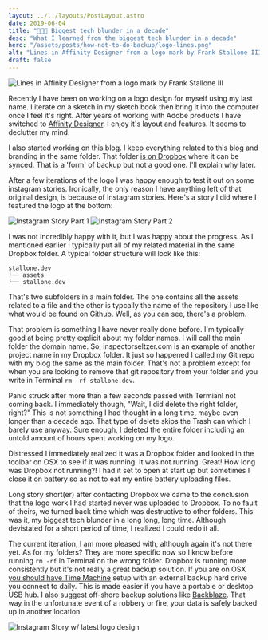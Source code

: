 ```yaml
---
layout: ../../layouts/PostLayout.astro
date: 2019-06-04
title: "👨🏻‍💻 Biggest tech blunder in a decade"
desc: "What I learned from the biggest tech blunder in a decade"
hero: "/assets/posts/how-not-to-do-backup/logo-lines.png"
alt: "Lines in Affinity Designer from a logo mark by Frank Stallone III"
draft: false
---
```


![Lines in Affinity Designer from a logo mark by Frank Stallone III](/assets/posts/how-not-to-do-backup/logo-lines.png)

Recently I have been on working on a logo design for myself using my last name. I iterate on a sketch in my sketch book then bring it into the computer once I feel it's right. After years of working with Adobe products I have switched to [Affinity Designer](https://affinity.serif.com/en-us/). I enjoy it's layout and features. It seems to declutter my mind.

I also started working on this blog. I keep everything related to this blog and branding in the same folder. That folder [is on Dropbox](https://db.tt/dg8YH7YA) where it can be synced. That is a 'form' of backup but not a good one. I'll explain why later.

After a few iterations of the logo I was happy enough to test it out on some instagram stories. Ironically, the only reason I have anything left of that original design, is because of Instagram stories. Here's a story I did where I featured the logo at the bottom:

![Instagram Story Part 1](/assets/posts/how-not-to-do-backup/insta-01.png)
![Instagram Story Part 2](/assets/posts/how-not-to-do-backup/insta-02.png)

I was not incredibly happy with it, but I was happy about the progress. As I mentioned earlier I typically put all of my related material in the same Dropbox folder. A typical folder structure will look like this:

```
stallone.dev
└── assets
└── stallone.dev
```

That's two subfolders in a main folder. The one contains all the assets related to a file and the other is typcally the name of the repository I use like what would be found on Github. Well, as you can see, there's a problem.

That problem is something I have never really done before. I'm typically good at being pretty explicit about my folder names. I will call the main folder the domain name. So, inspectorseltzer.com is an example of another project name in my Dropbox folder. It just so happened I called my Git repo with my blog the same as the main folder. That's not a problem except for when you are looking to remove that git repository from your folder and you write in Terminal `rm -rf stallone.dev`.

Panic struck after more than a few seconds passed with Termianl not coming back. I immediately though, "Wait, I did delete the right folder, right?" This is not something I had thought in a long time, maybe even longer than a decade ago. That type of delete skips the Trash can which I barely use anyway. Sure enough, I deleted the entire folder including an untold amount of hours spent working on my logo.

Distressed I immediately realized it was a Dropbox folder and looked in the toolbar on OSX to see if it was running. It was not running. Great! How long was Dropbox not running?! I had it set to open at start up but sometimes I close it on battery so as not to eat my entire battery uploading files.

Long story short(er) after contacting Dropbox we came to the conclusion that the logo work I had started never was uploaded to Dropbox. To no fault of theirs, we turned back time which was destructive to other folders. This was it, my biggest tech blunder in a long long, long time. Although devistated for a short period of time, I realized I could redo it all.

The current iteration, I am more pleased with, although again it's not there yet. As for my folders? They are more specific now so I know before running `rm -rf` in Terminal on the wrong folder. Dropbox is running more consistently but it's not really a great backup solution. If you are on OSX [you should have Time Machine](https://support.apple.com/en-us/HT201250) setup with an external backup hard drive you connect to daily. This is made easier if you have a portable or desktop USB hub. I also suggest off-shore backup solutions like [Backblaze](https://www.backblaze.com/). That way in the unfortunate event of a robbery or fire, your data is safely backed up in another location.

![Instagram Story w/ latest logo design](/assets/posts/how-not-to-do-backup/insta-03.png)
